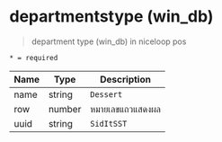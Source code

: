# departmentstype (win_db)
> department type (win_db) in niceloop pos

`* = required`

| Name | Type | Description
| ----|----|-----------
name| string |`Dessert`
row | number | หมายเลขแถวแสดงผล
uuid| string | `SidItSST`